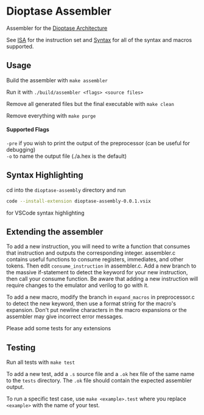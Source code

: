 # Dioptase Assembler

Assembler for the [Dioptase Architecture](https://github.com/b-Rocks2718/Dioptase/tree/main)  

See [ISA](https://github.com/b-Rocks2718/Dioptase/blob/main/docs/ISA.md) for the instruction set and [Syntax](https://github.com/b-Rocks2718/Dioptase-Assembler/blob/main/docs/synatx.md) for all of the syntax and macros supported.  

## Usage

Build the assembler with `make assembler`

Run it with `./build/assembler <flags> <source files>`

Remove all generated files but the final executable with `make clean`

Remove everything with `make purge`

#### Supported Flags 
`-pre` if you wish to print the output of the preprocessor (can be useful for debugging)  
`-o` to name the output file (./a.hex is the default)

## Syntax Highlighting

cd into the `dioptase-assembly` directory and run

```bash
code --install-extension dioptase-assembly-0.0.1.vsix
```

for VSCode syntax highlighting

## Extending the assembler

To add a new instruction, you will need to write a function that consumes that instruction and outputs the corresponding integer. assembler.c contains useful functions to consume registers, immediates, and other tokens. Then edit `consume_instruction` in assembler.c. Add a new branch to the massive if-statement to detect the keyword for your new instruction, then call your consume function. 
Be aware that adding a new instruction will require changes to the emulator and verilog to go with it.  

To add a new macro, modify the branch in `expand_macros` in preprocessor.c to detect the new keyword, then use a format string for the macro's expansion. Don't put newline characters in the macro expansions or the assembler may give incorrect error messages.  

Please add some tests for any extensions

## Testing

Run all tests with `make test`

To add a new test, add a `.s` source file and a `.ok` hex file of the same name to the `tests` directory. The `.ok` file should contain the expected assembler output.

To run a specific test case, use `make <example>.test` where you replace `<example>` with the name of your test. 
